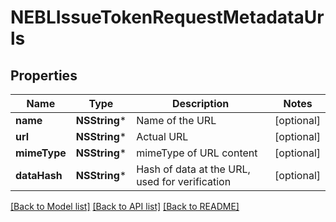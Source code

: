 # NEBLIssueTokenRequestMetadataUrls

## Properties
Name | Type | Description | Notes
------------ | ------------- | ------------- | -------------
**name** | **NSString*** | Name of the URL | [optional] 
**url** | **NSString*** | Actual URL | [optional] 
**mimeType** | **NSString*** | mimeType of URL content | [optional] 
**dataHash** | **NSString*** | Hash of data at the URL, used for verification | [optional] 

[[Back to Model list]](../README.md#documentation-for-models) [[Back to API list]](../README.md#documentation-for-api-endpoints) [[Back to README]](../README.md)



